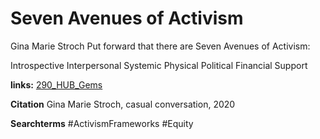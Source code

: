 # Seven Avenues of Activism 

Gina Marie Stroch Put forward that there are Seven Avenues of Activism: 

Introspective
Interpersonal
Systemic
Physical
Political 
Financial
Support

**links:**
[290_HUB_Gems](290_HUB_Gems.md)

**Citation**
Gina Marie Stroch, casual conversation, 2020

**Searchterms**
#ActivismFrameworks 
#Equity


